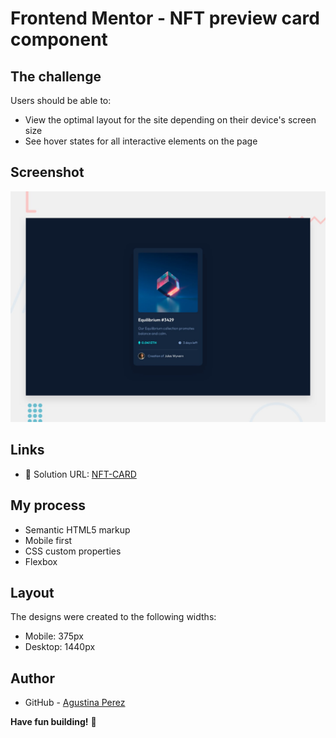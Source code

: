 # Frontend Mentor - NFT preview card component

## The challenge
Users should be able to:

- View the optimal layout for the site depending on their device's screen size
- See hover states for all interactive elements on the page

## Screenshot
![Design preview for the NFT preview card component coding challenge](./design/desktop-preview.jpg)

## Links 
- 📌 Solution URL: [NFT-CARD](https://gemmaceous-compasse.000webhostapp.com/NFT-CARD/index.html)

## My process

- Semantic HTML5 markup
- Mobile first
- CSS custom properties
- Flexbox 

## Layout

The designs were created to the following widths:
- Mobile: 375px
- Desktop: 1440px

## Author

- GitHub - [Agustina Perez](https://github.com/AguuusPerez)

**Have fun building!** 🚀
